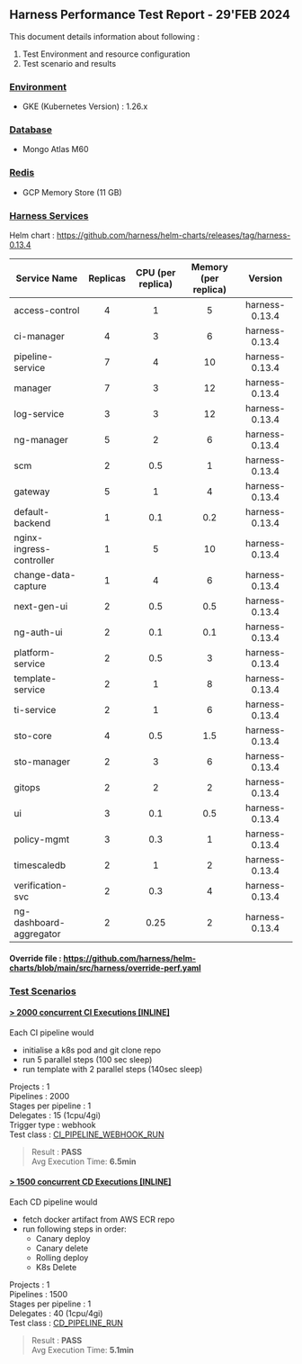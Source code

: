 
## Harness Performance Test Report - 29'FEB 2024

This document details information about following :
1. Test Environment and resource configuration
2. Test scenario and results

### [Environment](#)
- GKE (Kubernetes Version) : 1.26.x 

### [Database](#)
- Mongo Atlas M60

### [Redis](#)
- GCP Memory Store (11 GB)

### [Harness Services](#)

Helm chart : https://github.com/harness/helm-charts/releases/tag/harness-0.13.4

| Service Name             | Replicas | CPU (per replica) | Memory (per replica) |    Version     |
|--------------------------|:--------:|:-----------------:|:--------------------:|:--------------:|
| access-control           |    4     |         1         |          5           | harness-0.13.4 |
| ci-manager               |    4     |         3         |          6           | harness-0.13.4 |
| pipeline-service         |    7     |         4         |          10          | harness-0.13.4 |
| manager                  |    7     |         3         |          12          | harness-0.13.4 |
| log-service              |    3     |         3         |          12          | harness-0.13.4 |
| ng-manager               |    5     |         2         |          6           | harness-0.13.4 |
| scm                      |    2     |        0.5        |          1           | harness-0.13.4 |
| gateway                  |    5     |         1         |          4           | harness-0.13.4 |
| default-backend          |    1     |        0.1        |         0.2          | harness-0.13.4 |
| nginx-ingress-controller |    1     |         5         |          10          | harness-0.13.4 |
| change-data-capture      |    1     |         4         |          6           | harness-0.13.4 |
| next-gen-ui              |    2     |        0.5        |         0.5          | harness-0.13.4 |
| ng-auth-ui               |    2     |        0.1        |         0.1          | harness-0.13.4 |
| platform-service         |    2     |        0.5        |          3           | harness-0.13.4 |
| template-service         |    2     |         1         |          8           | harness-0.13.4 |
| ti-service               |    2     |         1         |          6           | harness-0.13.4 |
| sto-core                 |    4     |        0.5        |         1.5          | harness-0.13.4 |
| sto-manager              |    2     |         3         |          6           | harness-0.13.4 |
| gitops                   |    2     |         2         |          2           | harness-0.13.4 |
| ui                       |    3     |        0.1        |         0.5          | harness-0.13.4 |
| policy-mgmt              |    3     |        0.3        |          1           | harness-0.13.4 |
| timescaledb              |    2     |         1         |          2           | harness-0.13.4 |
| verification-svc         |    2     |        0.3        |          4           | harness-0.13.4 |
| ng-dashboard-aggregator  |    2     |       0.25        |          2           | harness-0.13.4 |

#### Override file : https://github.com/harness/helm-charts/blob/main/src/harness/override-perf.yaml

### [Test Scenarios](#)
  
#### [ >  2000 concurrent CI Executions [INLINE]](#)
Each CI pipeline would 
- initialise a k8s pod and git clone repo  
- run 5 parallel steps (100 sec sleep)
- run template with 2 parallel steps (140sec sleep)

Projects : 1  
Pipelines : 2000  
Stages per pipeline : 1  
Delegates : 15 (1cpu/4gi)  
Trigger type : webhook  
Test class : [CI_PIPELINE_WEBHOOK_RUN](../locust_tasks/ci_pipeline_webhook_run.py)

> Result : **PASS**  
Avg Execution Time: **6.5min**
  
#### [ >  1500 concurrent CD Executions [INLINE]](#)
Each CD pipeline would 
- fetch docker artifact from AWS ECR repo
- run following steps in order:
   - Canary deploy
   - Canary delete
   - Rolling deploy
   - K8s Delete

Projects : 1  
Pipelines : 1500  
Stages per pipeline : 1   
Delegates : 40 (1cpu/4gi)  
Test class : [CD_PIPELINE_RUN](../locust_tasks/cd_pipeline_run.py)

> Result : **PASS**  
Avg Execution Time: **5.1min**

